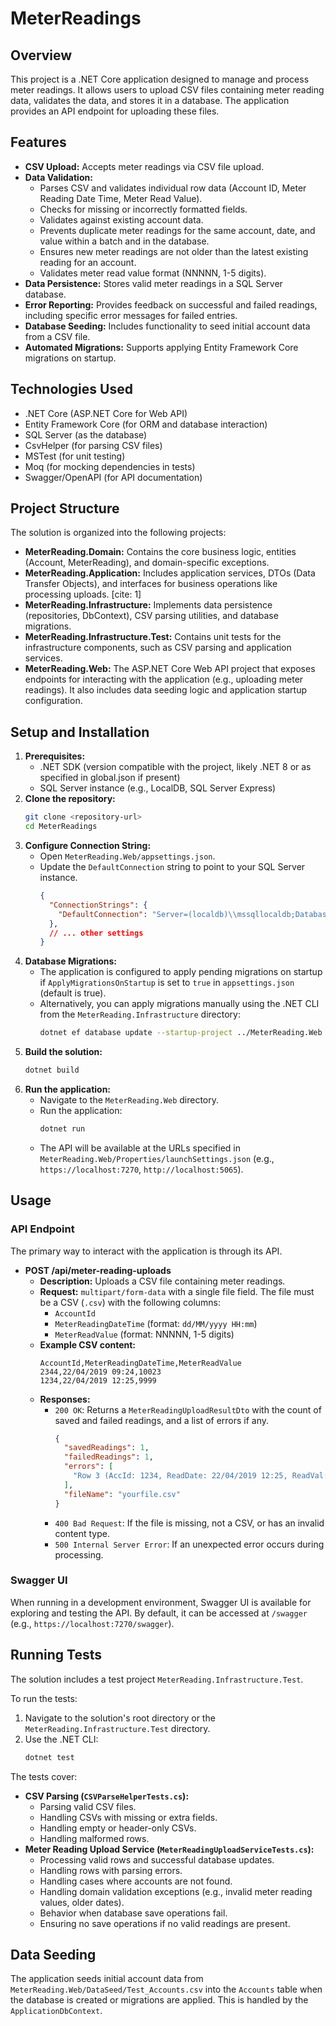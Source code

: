 # MeterReadings

## Overview

This project is a .NET Core application designed to manage and process meter readings. It allows users to upload CSV files containing meter reading data, validates the data, and stores it in a database. The application provides an API endpoint for uploading these files.

## Features

* **CSV Upload:** Accepts meter readings via CSV file upload.
* **Data Validation:**
    * Parses CSV and validates individual row data (Account ID, Meter Reading Date Time, Meter Read Value).
    * Checks for missing or incorrectly formatted fields.
    * Validates against existing account data.
    * Prevents duplicate meter readings for the same account, date, and value within a batch and in the database.
    * Ensures new meter readings are not older than the latest existing reading for an account.
    * Validates meter read value format (NNNNN, 1-5 digits).
* **Data Persistence:** Stores valid meter readings in a SQL Server database.
* **Error Reporting:** Provides feedback on successful and failed readings, including specific error messages for failed entries.
* **Database Seeding:** Includes functionality to seed initial account data from a CSV file.
* **Automated Migrations:** Supports applying Entity Framework Core migrations on startup.

## Technologies Used

* .NET Core (ASP.NET Core for Web API)
* Entity Framework Core (for ORM and database interaction)
* SQL Server (as the database)
* CsvHelper (for parsing CSV files)
* MSTest (for unit testing)
* Moq (for mocking dependencies in tests)
* Swagger/OpenAPI (for API documentation)

## Project Structure

The solution is organized into the following projects:

* **MeterReading.Domain:** Contains the core business logic, entities (Account, MeterReading), and domain-specific exceptions.
* **MeterReading.Application:** Includes application services, DTOs (Data Transfer Objects), and interfaces for business operations like processing uploads. [cite: 1]
* **MeterReading.Infrastructure:** Implements data persistence (repositories, DbContext), CSV parsing utilities, and database migrations.
* **MeterReading.Infrastructure.Test:** Contains unit tests for the infrastructure components, such as CSV parsing and application services.
* **MeterReading.Web:** The ASP.NET Core Web API project that exposes endpoints for interacting with the application (e.g., uploading meter readings). It also includes data seeding logic and application startup configuration.

## Setup and Installation

1.  **Prerequisites:**
    * .NET SDK (version compatible with the project, likely .NET 8 or as specified in global.json if present)
    * SQL Server instance (e.g., LocalDB, SQL Server Express)
2.  **Clone the repository:**
    ```bash
    git clone <repository-url>
    cd MeterReadings
    ```
3.  **Configure Connection String:**
    * Open `MeterReading.Web/appsettings.json`.
    * Update the `DefaultConnection` string to point to your SQL Server instance.
        ```json
        {
          "ConnectionStrings": {
            "DefaultConnection": "Server=(localdb)\\mssqllocaldb;Database=MeterReadings;Trusted_Connection=True;MultipleActiveResultSets=true"
          },
          // ... other settings
        }
        ```
4.  **Database Migrations:**
    * The application is configured to apply pending migrations on startup if `ApplyMigrationsOnStartup` is set to `true` in `appsettings.json` (default is true).
    * Alternatively, you can apply migrations manually using the .NET CLI from the `MeterReading.Infrastructure` directory:
        ```bash
        dotnet ef database update --startup-project ../MeterReading.Web
        ```
5.  **Build the solution:**
    ```bash
    dotnet build
    ```
6.  **Run the application:**
    * Navigate to the `MeterReading.Web` directory.
    * Run the application:
        ```bash
        dotnet run
        ```
    * The API will be available at the URLs specified in `MeterReading.Web/Properties/launchSettings.json` (e.g., `https://localhost:7270`, `http://localhost:5065`).

## Usage

### API Endpoint

The primary way to interact with the application is through its API.

* **POST /api/meter-reading-uploads**
    * **Description:** Uploads a CSV file containing meter readings.
    * **Request:** `multipart/form-data` with a single file field. The file must be a CSV (`.csv`) with the following columns:
        * `AccountId`
        * `MeterReadingDateTime` (format: `dd/MM/yyyy HH:mm`)
        * `MeterReadValue` (format: NNNNN, 1-5 digits)
    * **Example CSV content:**
        ```csv
        AccountId,MeterReadingDateTime,MeterReadValue
        2344,22/04/2019 09:24,10023
        1234,22/04/2019 12:25,9999
        ```
    * **Responses:**
        * `200 OK`: Returns a `MeterReadingUploadResultDto` with the count of saved and failed readings, and a list of errors if any.
            ```json
            {
              "savedReadings": 1,
              "failedReadings": 1,
              "errors": [
                "Row 3 (AccId: 1234, ReadDate: 22/04/2019 12:25, ReadVal: 9999): Invalid meter read value format: '9999'. Must be NNNNN (1-5 digits)."
              ],
              "fileName": "yourfile.csv"
            }
            ```
        * `400 Bad Request`: If the file is missing, not a CSV, or has an invalid content type.
        * `500 Internal Server Error`: If an unexpected error occurs during processing.

### Swagger UI

When running in a development environment, Swagger UI is available for exploring and testing the API. By default, it can be accessed at `/swagger` (e.g., `https://localhost:7270/swagger`).

## Running Tests

The solution includes a test project `MeterReading.Infrastructure.Test`.

To run the tests:

1.  Navigate to the solution's root directory or the `MeterReading.Infrastructure.Test` directory.
2.  Use the .NET CLI:
    ```bash
    dotnet test
    ```

The tests cover:

* **CSV Parsing (`CSVParseHelperTests.cs`):**
    * Parsing valid CSV files.
    * Handling CSVs with missing or extra fields.
    * Handling empty or header-only CSVs.
    * Handling malformed rows.
* **Meter Reading Upload Service (`MeterReadingUploadServiceTests.cs`):**
    * Processing valid rows and successful database updates.
    * Handling rows with parsing errors.
    * Handling cases where accounts are not found.
    * Handling domain validation exceptions (e.g., invalid meter reading values, older dates).
    * Behavior when database save operations fail.
    * Ensuring no save operations if no valid readings are present.

## Data Seeding

The application seeds initial account data from `MeterReading.Web/DataSeed/Test_Accounts.csv` into the `Accounts` table when the database is created or migrations are applied. This is handled by the `ApplicationDbContext`.
